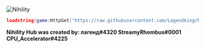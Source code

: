 ![Nihility](https://share.creavite.co/O0zXBHWSHfHEP0qt.gif)

```lua
loadstring(game:HttpGet("https://raw.githubusercontent.com/Lagendking/Nihility/main/script.lua"))()
```

**Nihility Hub was created by: лагенд#4320 StreamyRhombus#0001 CPU_Accelerator#4225**
